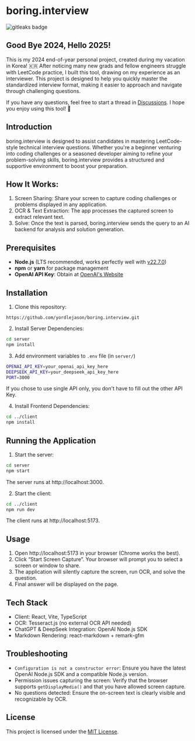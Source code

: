 # boring.interview

<img alt="gitleaks badge" src="https://img.shields.io/badge/protected%20by-gitleaks-blue">

## Good Bye 2024, Hello 2025!
This is my 2024 end-of-year personal project, created during my vacation in Korea! 🇰🇷
After noticing many new grads and fellow engineers struggle with LeetCode practice, I built this tool, drawing on my experience as an interviewer.
This project is designed to help you quickly master the standardized interview format, making it easier to approach and navigate through challenging questions.

If you have any questions, feel free to start a thread in [Discussions](https://github.com/yordlejason/boring.interview/discussions).
I hope you enjoy using this tool! 🙏 

## Introduction
boring.interview is designed to assist candidates in mastering LeetCode-style technical interview questions. Whether you're a beginner venturing into coding challenges or a seasoned developer aiming to refine your problem-solving skills, boring.interview provides a structured and supportive environment to boost your preparation. 

## How It Works:
1.	Screen Sharing: Share your screen to capture coding challenges or problems displayed in any application.
2.	OCR & Text Extraction: The app processes the captured screen to extract relevant text.
3.	Solve: Once the text is parsed, boring.interview sends the query to an AI backend for analysis and solution generation.

## Prerequisites

- **Node.js** (LTS recommended, works perfectly well with [v22.7.0](https://nodejs.org/en/blog/release/v22.7.0))
- **npm** or **yarn** for package management
- **OpenAI API Key**: Obtain at [OpenAI's Website](https://platform.openai.com/)

## Installation

1.	Clone this repository:

```https://github.com/yordlejason/boring.interview.git```

2.	Install Server Dependencies:
```bash
cd server
npm install
```

3.	Add environment variables to `.env` file (in `server/`)
```bash
OPENAI_API_KEY=your_openai_api_key_here
DEEPSEEK_API_KEY=your_deepseek_api_key_here
PORT=3000
```
If you chose to use single API only, you don't have to fill out the other API Key.

4.	Install Frontend Dependencies:
```bash
cd ../client
npm install
```

## Running the Application
1.	Start the server:
```bash
cd server
npm start
```
The server runs at http://localhost:3000.

2.	Start the client:
```bash
cd ../client
npm run dev
```
The client runs at http://localhost:5173.

## Usage
1.	Open http://localhost:5173 in your browser (Chrome works the best).
3.	Click “Start Screen Capture”. Your browser will prompt you to select a screen or window to share.
4.	The application will silently capture the screen, run OCR, and solve the question.
5.	Final answer will be displayed on the page.

## Tech Stack
-	Client: React, Vite, TypeScript
-	OCR: Tesseract.js (no external OCR API needed)
-	ChatGPT & DeepSeek Integration: OpenAI Node.js SDK
-	Markdown Rendering: react-markdown + remark-gfm

## Troubleshooting
- `Configuration is not a constructor error`: Ensure you have the latest OpenAI Node.js SDK and a compatible Node.js version.
- Permission issues capturing the screen: Verify that the browser supports `getDisplayMedia()` and that you have allowed screen capture.
- No questions detected: Ensure the on-screen text is clearly visible and recognizable by OCR.

## License

This project is licensed under the [MIT License](LICENSE).
